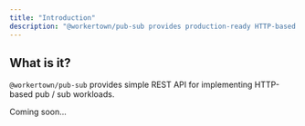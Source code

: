 ```yaml
---
title: "Introduction"
description: "@workertown/pub-sub provides production-ready HTTP-based pub/sub service at the edge."
---
```


## What is it?

`@workertown/pub-sub` provides simple REST API for implementing HTTP-based pub / 
sub workloads.

Coming soon...
